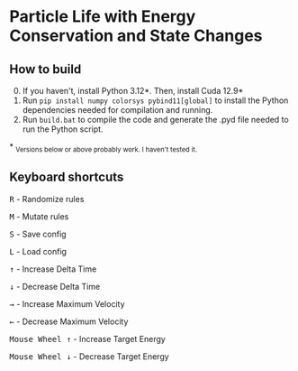 # Particle Life with Energy Conservation and State Changes

## How to build


0. If you haven't, install Python 3.12\*. Then, install Cuda 12.9\*
1. Run `pip install numpy colorsys pybind11[global]` to install the Python dependencies needed for compilation and running.
2. Run `build.bat` to compile the code and generate the .pyd file needed to run the Python script.

\* <sub>Versions below or above probably work. I haven't tested it.</sub>

## Keyboard shortcuts

<kbd>R</kbd> - Randomize rules

<kbd>M</kbd> - Mutate rules

<kbd>S</kbd> - Save config

<kbd>L</kbd> - Load config

<kbd>↑</kbd> - Increase Delta Time

<kbd>↓</kbd> - Decrease Delta Time

<kbd>→</kbd> - Increase Maximum Velocity

<kbd>←</kbd> - Decrease Maximum Velocity

<kbd>Mouse Wheel ↑</kbd> - Increase Target Energy

<kbd>Mouse Wheel ↓</kbd> - Decrease Target Energy
